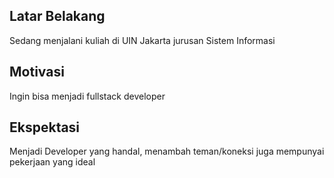 [//]: # (Ceritakan sedikit tentang latar belakangmu seperti pendidikan terakhir atau pekerjaan sebelumnya)
## Latar Belakang
Sedang menjalani kuliah di UIN Jakarta jurusan Sistem Informasi

[//]: # (Motivasi apa yang mendorongmu untuk ikut program coding bootcamp di Hacktiv8?)
## Motivasi
Ingin bisa menjadi fullstack developer

[//]: # (Beri tahu kami, apa yang ingin kamu dapatkan di Hacktiv8 dan apa yang ingin kamu capai setelah lulus dari sini?)
## Ekspektasi
Menjadi Developer yang handal, menambah teman/koneksi juga mempunyai pekerjaan yang ideal

[//]: # (Apakah ada hal lain yang ingin disampaikan? Bila ada, kamu bebas untuk menuliskannya)
